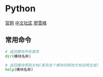 # Python
[官网](https://docs.python.org/3/) 
[中文社区](http://www.python88.com/tutorial) 
[廖雪峰](https://www.liaoxuefeng.com/wiki/0014316089557264a6b348958f449949df42a6d3a2e542c000) 

## 常用命令
```python
# 返回模块所有属性
dir(模块名称)

# 返回模块帮助文档(更具各个模块的帮助文档说明生成) 
help(模块名称)
```